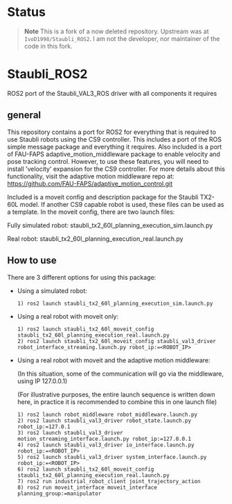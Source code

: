 # Status

> **Note**
> This is a fork of a now deleted repository. Upstream was at `IvoD1998/Staubli_ROS2`.
> I am not the developer, nor maintainer of the code in this fork.

# Staubli_ROS2
ROS2 port of the Staubli_VAL3_ROS driver with all components it requires

## general
This repository contains a port for ROS2 for everything that is required to use Staubli robots using the CS9 controller.
This includes a port of the ROS simple message package and everything it requires.
Also included is a port of FAU-FAPS adaptive_motion_middleware package to enable velocity and pose tracking control.
However, to use these features, you will need to install 'velocity' expansion for the CS9 controller.
For more details about this functionality, visit the adaptive motion middleware repo at:
  https://github.com/FAU-FAPS/adaptive_motion_control.git
  
Included is a moveit config and description package for the Staubli TX2-60L model. If another CS9 capable robot is used, these files can be used as a template.
In the moveit config, there are two launch files:

Fully simulated robot: staubli_tx2_60l_planning_execution_sim.launch.py
  
Real robot: staubli_tx2_60l_planning_execution_real.launch.py

## How to use

There are 3 different options for using this package:
  * Using a simulated robot:
    ```
    1) ros2 launch staubli_tx2_60l_planning_execution_sim.launch.py
    ```
  * Using a real robot with moveit only:
    ```
    1) ros2 launch staubli_tx2_60l_moveit_config staubli_tx2_60l_planning_execution_real.launch.py
    2) ros2 launch staubli_tx2_60l_moveit_config staubli_val3_driver robot_interface_streaming.launch.py robot_ip:=<ROBOT_IP>
    ```
  * Using a real robot with moveit and the adaptive motion middleware:
  
    (In this situation, some of the communication will go via the middleware, using IP 127.0.0.1)
    
    (For illustrative purposes, the entire launch sequence is written down here, in practice it is recommended to combine this in one launch file)
    ```
    1) ros2 launch robot_middleware robot_middleware.launch.py
    2) ros2 launch staubli_val3_driver robot_state.launch.py robot_ip:=127.0.1
    3) ros2 launch staubli_val3_driver motion_streaming_interface.launch.py robot_ip:=127.0.0.1
    4) ros2 launch staubli_val3_driver io_interface.launch.py robot_ip:=<ROBOT_IP>
    5) ros2 launch staubli_val3_driver system_interface.launch.py robot_ip:=<ROBOT_IP>
    6) ros2 launch staubli_tx2_60l_moveit_config staubli_tx2_60l_planning_execution_real.launch.py 
    7) ros2 run industrial_robot_client joint_trajectory_action
    8) ros2 run moveit_interface moveit_interface planning_group:=manipulator
    ```

  
 
